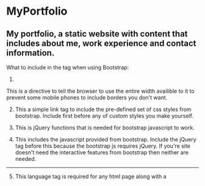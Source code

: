 # MyPortfolio
My portfolio, a static website with content that includes about me, work experience and contact information. 
---------------------------------------------
What to include in the <head> tag when using Bootstrap: 

1. <meta name="viewport" content="width=device-width, initial-scale=1.0"> 
  This is a directive to tell the browser to use the entire width availible to it
  to prevent some mobile phones to include borders you don't want. 
  
2. <link rel="stylesheet" href="https://maxcdn.bootstrapcdn.com/bootstrap/3.3.6/css/bootstrap.min.css">
   This a simple link tag to include the pre-defined set of css styles from bootstrap. Include first
   before any of custom styles you make yourself. 
   
3. <script src="https://ajax.googleapis.com/ajax/libs/jquery/3.1.0/jquery.min.js"></script>
   This is jQuery functions that is needed for bootstrap javascript to work. 
   
4. <script src="https://maxcdn.bootstrapcdn.com/bootstrap/3.3.6/js/bootstrap.min.js"></script>
   This includes the javascript provided from bootstrap. Include the jQuery tag before this 
   because the bootstrap js requires jQuery. If you're site doesn't need the interactive features
   from bootstrap then neither are needed. 

--------------------
5. <meta charset="UTF-8">
   This language tag is required for any html page along with a <title> tag. 
   

